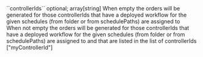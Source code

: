<tr><td>``controllerIds``</td>
	
<td>optional; array[string]</td>
	
<td>When empty the orders will be generated for those controllerIds that have a deployed workflow for the given schedules (from folder or from schedulePaths) are assigned to
<br>
When not empty the orders will be generated for those controllerIds that have a deployed workflow for the given schedules (from folder or from schedulePaths) are assigned to
and that are listed in the list of controllerIds
 
</td>


<td> ["myControllerId"]</td>
<td></td></tr>
